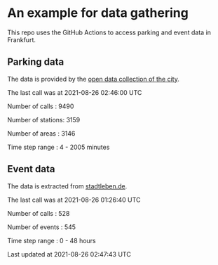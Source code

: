 # An example for data gathering

This repo uses the GitHub Actions to access parking and event data in Frankfurt.

## Parking data
The data is provided by the [open data collection of the city](https://www.offenedaten.frankfurt.de/).

The last call was at 2021-08-26 02:46:00 UTC

Number of calls   : 9490

Number of stations: 3159

Number of areas   : 3146

Time step range   :    4 - 2005 minutes


## Event data
The data is extracted from [stadtleben.de](https://stadtleben.de/frankfurt/).

The last call was at 2021-08-26 01:26:40 UTC

Number of calls   : 528

Number of events  : 545

Time step range   :   0 -  48 hours


Last updated at 2021-08-26 02:47:43 UTC
